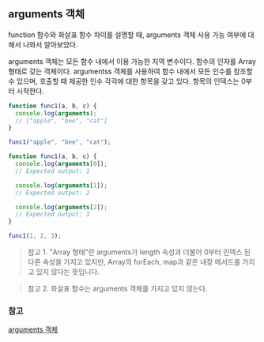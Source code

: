## arguments 객체

function 함수와 화살표 함수 차이를 설명할 때, arguments 객체 사용 가능 여부에 대해서 나와서 알아보았다.

arguments 객체는 모든 함수 내에서 이용 가능한 지역 변수이다. 함수의 인자를 Array 형태로 갖는 객체이다.
argumentss 객체를 사용하여 함수 내에서 모든 인수를 참조할 수 있으며, 호출할 때 제공한 인수 각각에 대한 항목을 갖고 있다. 항목의 인덱스는 0부터 시작한다.

```js
function func1(a, b, c) {
  console.log(arguments);
  // ["apple", "bee", "cat"]
}

func1("apple", "bee", "cat");
```

```js
function func1(a, b, c) {
  console.log(arguments[0]);
  // Expected output: 1

  console.log(arguments[1]);
  // Expected output: 2

  console.log(arguments[2]);
  // Expected output: 3
}

func1(1, 2, 3);
```

> 참고 1. "Array 형태"란 arguments가 length 속성과 더불어 0부터 인덱스 된 다른 속성을 가지고 있지만, Array의 forEach, map과 같은 내장 메서드를 가지고 있지 않다는 뜻입니다.

> 참고 2. 화살표 함수는 arguments 객체를 가지고 있지 않는다.

### 참고

[arguments 객체](https://developer.mozilla.org/ko/docs/Web/JavaScript/Reference/Functions/arguments)

